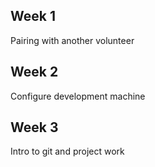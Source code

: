 
## Week 1
Pairing with another volunteer
## Week 2
Configure development machine
## Week 3
Intro to git and project work

